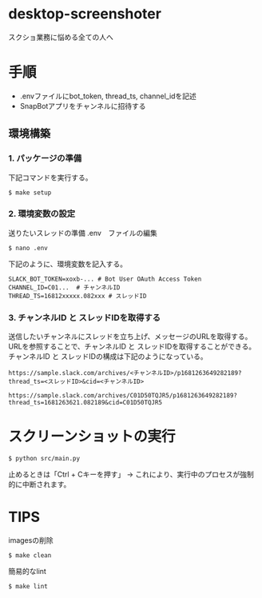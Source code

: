 # desktop-screenshoter

スクショ業務に悩める全ての人へ

# 手順
- .envファイルにbot_token, thread_ts, channel_idを記述
- SnapBotアプリをチャンネルに招待する

## 環境構築

### 1. パッケージの準備
下記コマンドを実行する。
```
$ make setup
```

### 2. 環境変数の設定

送りたいスレッドの準備 .env　ファイルの編集
```
$ nano .env
```

下記のように、環境変数を記入する。
```
SLACK_BOT_TOKEN=xoxb-... # Bot User OAuth Access Token
CHANNEL_ID=C01...  # チャンネルID
THREAD_TS=16812xxxxx.082xxx # スレッドID
```

### 3. チャンネルID と スレッドIDを取得する
送信したいチャンネルにスレッドを立ち上げ、メッセージのURLを取得する。
URLを参照することで、チャンネルID と スレッドIDを取得することができる。
チャンネルID と スレッドIDの構成は下記のようになっている。
```
https://sample.slack.com/archives/<チャンネルID>/p1681263649282189?thread_ts=<スレッドID>&cid=<チャンネルID>

https://sample.slack.com/archives/C01D50TQJR5/p1681263649282189?thread_ts=1681263621.082189&cid=C01D50TQJR5
```


# スクリーンショットの実行
```
$ python src/main.py
```
止めるときは「Ctrl + Cキーを押す」
→ これにより、実行中のプロセスが強制的に中断されます。


# TIPS

imagesの削除
```
$ make clean
```

簡易的なlint
```
$ make lint
```

